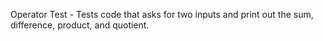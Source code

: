 Operator Test - Tests code that asks for two inputs and print out the sum, difference, product, and quotient.
